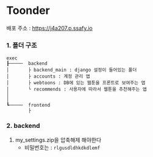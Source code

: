 # Toonder

배포 주소 : https://j4a207.p.ssafy.io





### 1. 폴더 구조

```
exec
┠─────	backend
│		├ backend_main : django 설정이 들어있는 폴더
│		├ accounts : 계정 관리 앱
│		├ webtoons : DB에 있는 웹툰을 프론트로 보여주는 앱
│		└ recommends : 사용자에 따라서 웹툰을 추천해주는 앱
│
│
┗─────	frontend
		├
```





### 2. backend

1. my_settings.zip을 압축해제 해야한다
   - 비밀번호는 : `rlgusdldhkdkdlemf`



